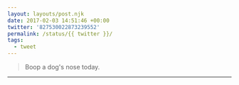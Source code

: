 ```yaml
---
layout: layouts/post.njk
date: 2017-02-03 14:51:46 +00:00
twitter: '827530022873239552'
permalink: /status/{{ twitter }}/
tags: 
  - tweet
---
```


> Boop a dog's nose today.

---
